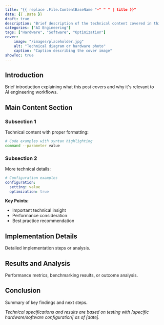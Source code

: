 ```yaml
---
title: "{{ replace .File.ContentBaseName "-" " " | title }}"
date: {{ .Date }}
draft: true
description: "Brief description of the technical content covered in this post"
categories: ["AI Engineering"]
tags: ["Hardware", "Software", "Optimization"]
cover:
    image: "/images/placeholder.jpg"
    alt: "Technical diagram or hardware photo"
    caption: "Caption describing the cover image"
showToc: true
---
```


## Introduction

Brief introduction explaining what this post covers and why it's relevant to AI engineering workflows.

## Main Content Section

### Subsection 1

Technical content with proper formatting:

```bash
# Code examples with syntax highlighting
command --parameter value
```

### Subsection 2

More technical details:

```yaml
# Configuration examples
configuration:
  setting: value
  optimization: true
```

**Key Points:**
- Important technical insight
- Performance consideration
- Best practice recommendation

## Implementation Details

Detailed implementation steps or analysis.

## Results and Analysis

Performance metrics, benchmarking results, or outcome analysis.

## Conclusion

Summary of key findings and next steps.

*Technical specifications and results are based on testing with [specific hardware/software configuration] as of [date].*
